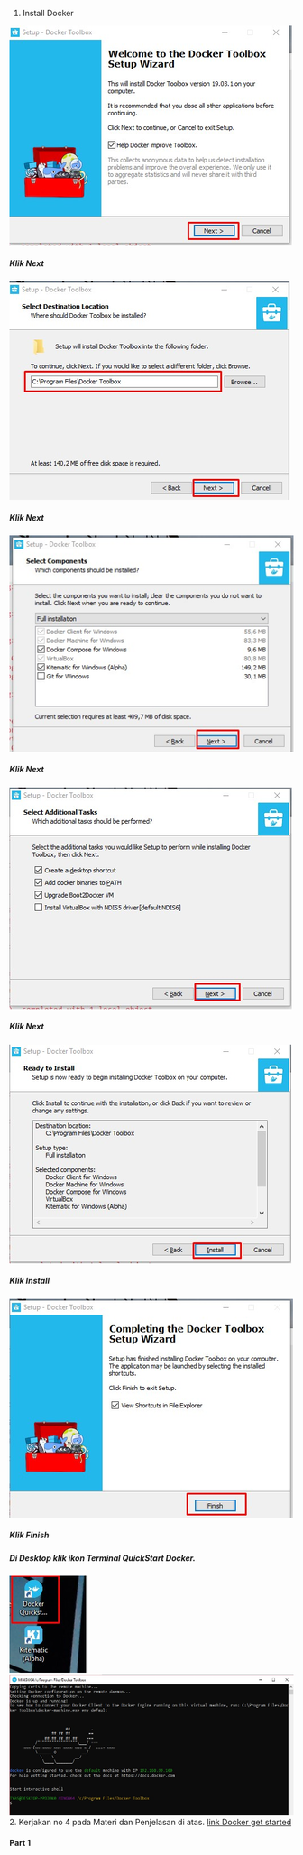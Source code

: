 1. Install Docker

![](https://github.com/Tyassasmita/tekn-cloud-computing/blob/master/minggu-07/L1.jpg)
##### Klik Next
![](https://github.com/Tyassasmita/tekn-cloud-computing/blob/master/minggu-07/L2.jpg)
##### Klik Next
![](https://github.com/Tyassasmita/tekn-cloud-computing/blob/master/minggu-07/L3.jpg)
##### Klik Next
![](https://github.com/Tyassasmita/tekn-cloud-computing/blob/master/minggu-07/L4.jpg)
##### Klik Next
![](https://github.com/Tyassasmita/tekn-cloud-computing/blob/master/minggu-07/L5.jpg)
##### Klik Install
![](https://github.com/Tyassasmita/tekn-cloud-computing/blob/master/minggu-07/L6.jpg)
##### Klik Finish
##### Di Desktop klik ikon Terminal QuickStart Docker.
![](https://github.com/Tyassasmita/tekn-cloud-computing/blob/master/minggu-07/L8.jpg)
![](https://github.com/Tyassasmita/tekn-cloud-computing/blob/master/minggu-07/L7.jpg)
2. Kerjakan no 4 pada Materi dan Penjelasan di atas.
[link Docker get started](https://docs.docker.com/get-started/)
#### Part 1
